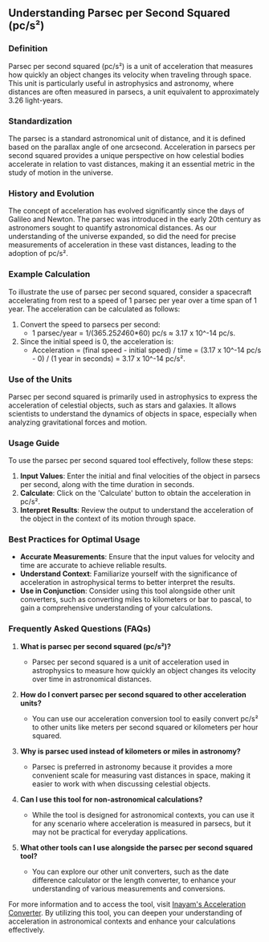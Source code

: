 ## Understanding Parsec per Second Squared (pc/s²)

### Definition
Parsec per second squared (pc/s²) is a unit of acceleration that measures how quickly an object changes its velocity when traveling through space. This unit is particularly useful in astrophysics and astronomy, where distances are often measured in parsecs, a unit equivalent to approximately 3.26 light-years.

### Standardization
The parsec is a standard astronomical unit of distance, and it is defined based on the parallax angle of one arcsecond. Acceleration in parsecs per second squared provides a unique perspective on how celestial bodies accelerate in relation to vast distances, making it an essential metric in the study of motion in the universe.

### History and Evolution
The concept of acceleration has evolved significantly since the days of Galileo and Newton. The parsec was introduced in the early 20th century as astronomers sought to quantify astronomical distances. As our understanding of the universe expanded, so did the need for precise measurements of acceleration in these vast distances, leading to the adoption of pc/s².

### Example Calculation
To illustrate the use of parsec per second squared, consider a spacecraft accelerating from rest to a speed of 1 parsec per year over a time span of 1 year. The acceleration can be calculated as follows:

1. Convert the speed to parsecs per second: 
   - 1 parsec/year = 1/(365.25*24*60*60) pc/s ≈ 3.17 x 10^-14 pc/s.
2. Since the initial speed is 0, the acceleration is:
   - Acceleration = (final speed - initial speed) / time = (3.17 x 10^-14 pc/s - 0) / (1 year in seconds) = 3.17 x 10^-14 pc/s².

### Use of the Units
Parsec per second squared is primarily used in astrophysics to express the acceleration of celestial objects, such as stars and galaxies. It allows scientists to understand the dynamics of objects in space, especially when analyzing gravitational forces and motion.

### Usage Guide
To use the parsec per second squared tool effectively, follow these steps:
1. **Input Values**: Enter the initial and final velocities of the object in parsecs per second, along with the time duration in seconds.
2. **Calculate**: Click on the 'Calculate' button to obtain the acceleration in pc/s².
3. **Interpret Results**: Review the output to understand the acceleration of the object in the context of its motion through space.

### Best Practices for Optimal Usage
- **Accurate Measurements**: Ensure that the input values for velocity and time are accurate to achieve reliable results.
- **Understand Context**: Familiarize yourself with the significance of acceleration in astrophysical terms to better interpret the results.
- **Use in Conjunction**: Consider using this tool alongside other unit converters, such as converting miles to kilometers or bar to pascal, to gain a comprehensive understanding of your calculations.

### Frequently Asked Questions (FAQs)

1. **What is parsec per second squared (pc/s²)?**
   - Parsec per second squared is a unit of acceleration used in astrophysics to measure how quickly an object changes its velocity over time in astronomical distances.

2. **How do I convert parsec per second squared to other acceleration units?**
   - You can use our acceleration conversion tool to easily convert pc/s² to other units like meters per second squared or kilometers per hour squared.

3. **Why is parsec used instead of kilometers or miles in astronomy?**
   - Parsec is preferred in astronomy because it provides a more convenient scale for measuring vast distances in space, making it easier to work with when discussing celestial objects.

4. **Can I use this tool for non-astronomical calculations?**
   - While the tool is designed for astronomical contexts, you can use it for any scenario where acceleration is measured in parsecs, but it may not be practical for everyday applications.

5. **What other tools can I use alongside the parsec per second squared tool?**
   - You can explore our other unit converters, such as the date difference calculator or the length converter, to enhance your understanding of various measurements and conversions.

For more information and to access the tool, visit [Inayam's Acceleration Converter](https://www.inayam.co/unit-converter/acceleration). By utilizing this tool, you can deepen your understanding of acceleration in astronomical contexts and enhance your calculations effectively.
